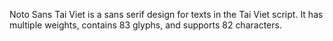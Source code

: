 Noto Sans Tai Viet is a sans serif design for texts in the Tai Viet script. It has multiple weights, contains 83 glyphs, and supports 82 characters.
